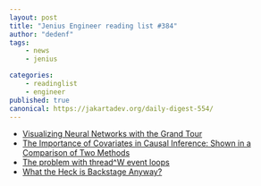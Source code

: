 ```yaml
---
layout: post
title: "Jenius Engineer reading list #384"
author: "dedenf"
tags:
    - news
    - jenius

categories:
    - readinglist
    - engineer
published: true
canonical: https://jakartadev.org/daily-digest-554/
---
```


- [Visualizing Neural Networks with the Grand Tour](https://distill.pub/2020/grand-tour/)
- [The Importance of Covariates in Causal Inference: Shown in a Comparison of Two Methods](https://tech.wayfair.com/2020/03/the-importance-of-covariates-in-causal-inference/)
- [The problem with thread^W event loops](https://blog.cloudflare.com/the-problem-with-event-loops/)
- [What the Heck is Backstage Anyway?](https://labs.spotify.com/2020/03/17/what-the-heck-is-backstage-anyway/)
